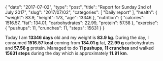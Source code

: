 {
    "date": "2017-07-02",
    "type": "post",
    "title": "Report for Sunday 2nd of July 2017",
    "slug": "2017\/07\/02",
    "categories": [
        "Daily report"
    ],
    "health": {
        "weight": 83.9,
        "height": 173,
        "age": 13346
    },
    "nutrition": {
        "calories": 1516.57,
        "fat": 134.01,
        "carbohydrates": 22.99,
        "protein": 57.58
    },
    "exercise": {
        "pushups": 11,
        "crunches": 11,
        "steps": 15631
    }
}

Today I am <strong>13346 days</strong> old and my weight is <strong>83.9 kg</strong>. During the day, I consumed <strong>1516.57 kcal</strong> coming from <strong>134.01 g</strong> fat, <strong>22.99 g</strong> carbohydrates and <strong>57.58 g</strong> protein. Managed to do <strong>11 pushups</strong>, <strong>11 crunches</strong> and walked <strong>15631 steps</strong> during the day which is approximately <strong>11.91 km</strong>.